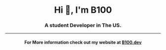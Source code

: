<h1 align="center">Hi 👋, I'm B100</h1>
<h3 align="center">A student Developer in The US.</h3>

---

<h4 align="center"> For More information check out my website at <a href="https://b100.dev">B100.dev</a></h4>
